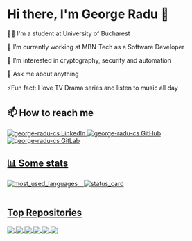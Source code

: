 # Hi there, I'm George Radu 👋

🧑‍🎓 I'm a student at University of Bucharest

💼 I’m currently working at MBN-Tech as a Software Developer

👀 I’m interested in cryptography, security and automation

💬 Ask me about anything

⚡Fun fact: I love TV Drama series and listen to music all day

## 📫 How to reach me

<a href="https://www.linkedin.com/in/george-radu-cs/">
  <img alt="george-radu-cs LinkedIn" src="https://img.shields.io/badge/LinkedIn-george--radu--cs-blue?style=flat-square&logo=linkedin" />
</a>
<a href="https://github.com/george-radu-cs">
  <img alt="george-radu-cs GitHub" src="https://img.shields.io/badge/GitHub-george--radu--cs-blue?style=flat-square&logo=github" />
</a>
<a href="https://gitlab.com/george-radu-cs">
  <img alt="george-radu-cs GitLab" src="https://img.shields.io/badge/GitLab-george--radu--cs-blue?style=flat-square&logo=gitlab" />
<br />

## 📊 Some stats

<div style="display:flex; flex-direction:row; align-items:center; justify-content:start;">
  <img align="center" src="https://github-readme-stats.vercel.app/api/top-langs?username=george-radu-cs&theme=gruvbox&hide_border=true&layout=compact&langs_count=10&hide=ejs,css,html" alt="most_used_languages" /> &emsp;
 <img align="center" src="https://github-readme-stats.vercel.app/api?username=george-radu-cs&&count_private=true&show_icons=true&theme=gruvbox&hide_border=true&card_width=350" alt="status_card" />
</div>  
</br>

## Top Repositories

<a href="https://github.com/george-radu-cs/dotfiles">
  <img align="center" src="https://github-readme-stats.vercel.app/api/pin/?username=george-radu-cs&repo=dotfiles&theme=gruvbox&hide_border=true" />
</a>
<a href="https://github.com/george-radu-cs/TNCasino">
  <img align="center" src="https://github-readme-stats.vercel.app/api/pin/?username=george-radu-cs&repo=TNCasino&theme=gruvbox&hide_border=true" />
</a>
<a href="https://github.com/george-radu-cs/TicketStoreWebApi">
  <img align="center" src="https://github-readme-stats.vercel.app/api/pin/?username=george-radu-cs&repo=TicketStoreWebApi&theme=gruvbox&hide_border=true" />
</a>
<a href="https://github.com/george-radu-cs/TicketStoreUI">
  <img align="center" src="https://github-readme-stats.vercel.app/api/pin/?username=george-radu-cs&repo=TicketStoreUI&theme=gruvbox&hide_border=true" />
</a>
<a href="https://github.com/george-radu-cs/proiect_lfa_cs112">
  <img align="center" src="https://github-readme-stats.vercel.app/api/pin/?username=george-radu-cs&repo=proiect_lfa_cs112&theme=gruvbox&hide_border=true" />
</a>
<a href="https://github.com/george-radu-cs/y2s2-tema2-alg-genetici">
  <img align="center" src="https://github-readme-stats.vercel.app/api/pin/?username=george-radu-cs&repo=y2s2-tema2-alg-genetici&theme=gruvbox&hide_border=true" />
</a>
